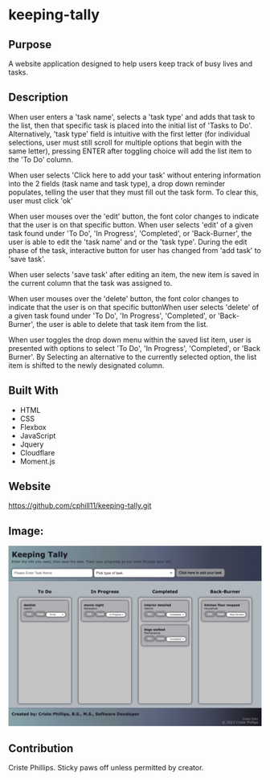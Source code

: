 # keeping-tally

## Purpose
A website application designed to help users keep track of busy lives and tasks.

## Description
When user enters a 'task name', selects a 'task type' and adds that task to the list, then that specific task is placed into the initial list of 'Tasks to Do'.  Alternatively, 'task type' field is intuitive with the first letter (for individual selections, user must still scroll for multiple options that begin with the same letter), pressing ENTER after toggling choice will add the list item to the 'To Do' column.

When user selects 'Click here to add your task' without entering information into the 2 fields (task name and task type), a drop down reminder populates, telling the user that they must fill out the task form.  To clear this, user must click 'ok'

When user mouses over the 'edit' button, the font color changes to indicate that the user is on that specific button.  When user selects 'edit' of a given task found under 'To Do', 'In Progress', 'Completed', or 'Back-Burner', the user is able to edit the 'task name' and or the 'task type'.  During the edit phase of the task, interactive button for user has changed from 'add task' to 'save task'.  

When user selects 'save task' after editing an item, the new item is saved in the current column that the task was assigned to. 

When user mouses over the 'delete' button, the font color changes to indicate that the user is on that specific buttonWhen user selects 'delete' of a given task found under 'To Do', 'In Progress', 'Completed', or 'Back-Burner', the user is able to delete that task item from the list.

When user toggles the drop down menu within the saved list item, user is presented with options to select 'To Do', 'In Progress', 'Completed', or 'Back Burner'.  By Selecting an alternative to the currently selected option, the list item is shifted to the newly designated column.

## Built With
* HTML
* CSS
* Flexbox
* JavaScript
* Jquery
* Cloudflare
* Moment.js

## Website
https://github.com/cphill11/keeping-tally.git

## Image: 
![Screenshot](assets/images/screenshot.png)

## Contribution
Criste Phillips.  Sticky paws off unless permitted by creator.